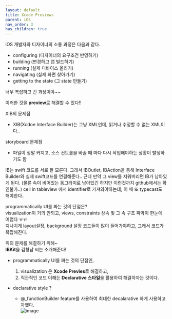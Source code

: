 ```yaml
---
layout: default
title: Xcode Previews
parent: iOS
nav_order: 3
has_children: true
---
```



iOS 개발자와 디자이너의 소통 과정은 다음과 같다.  

- configuring (디자이너의 요구조건 반영하기)  
- building (변경하고 앱 빌드하기)
- running (실제 디바이스 올리기)
- navigating (실제 화면 찾아가기)
- getting to the state (그 state 만들기)
 
 너무 복잡하고 긴 과정이야~~  

 이러한 것을 **preview**로 해결할 수 있다!!  


XIB의 문제점 

 - XIB(Xcdoe Interface Builder)는 그냥 XML인데, 읽거나 수정할 수 없는 XML이다..  
 
 storyboard 문제점
 - 파일이 정말 커지고, 소스 컨트롤을 바꿀 때 마다 다시 작업해야하는 상황이 발생하기도 함  

 IB는 swift 코드를 서로 잘 모른다.
  그래서 IBOutlet, IBAction을 통해 Interface Builder와 실제 swift코드를 연결해준다..
근데 만약 그 view를 지워버리면 IB가 남아있게 된다. (물론 속이 비어있는 동그라미로 남아있긴 하지만 이런것까지 github에서는 확인불가..)
cell in tableview 에서 identifier로 가져와야하는데, 이 때 또 typecast도 해야한다..

programmatically UI를 짜는 것의 단점은?  
visualization이 거의 안되고, views, constraints 상속 및 그 속 구조 파악이 한눈에 어렵다  ㅠㅠ  
지나치게 layout설정, background 설정 코드들이 많이 들어가야하고, 그래서 코드가 복잡해진다.

위의 문제를 해결하기 위해~  
**IBKit**을 김형남 씨는 소개해준다!  
- programmatically UI를 짜는 것의 단점인, 
    1. visualization 은 **Xcode Previes**로 해결하고,  
    2. 직관적인 코드 이해는 **Declarative 스타일**을 활용하여 해결하자는 것이다.  

- declarative style ?  
    - @_functionBuilder feature를 사용하여 최대한 decalarative 하게 사용하고자했다.   
    ![image](https://user-images.githubusercontent.com/37579661/90806519-18beb500-e358-11ea-9699-a17ff9c8ff13.png)

